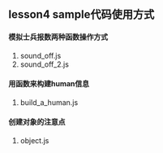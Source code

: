 ## lesson4 sample代码使用方式

#### 模拟士兵报数两种函数操作方式

1. sound_off.js
2. sound_off_2.js

#### 用函数来构建human信息

1. build_a_human.js

#### 创建对象的注意点

1. object.js
